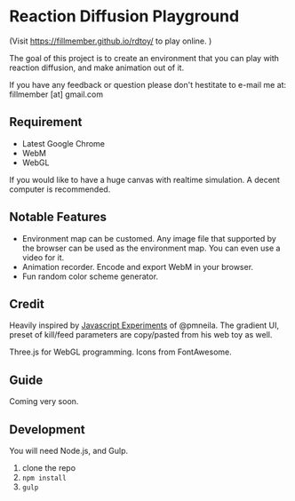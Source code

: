 Reaction Diffusion Playground
=================

(Visit <https://fillmember.github.io/rdtoy/> to play online. )

The goal of this project is to create an environment that you can play with reaction diffusion, and make animation out of it. 

If you have any feedback or question please don't hestitate to e-mail me at: fillmember [at] gmail.com

## Requirement

- Latest Google Chrome
- WebM
- WebGL

If you would like to have a huge canvas with realtime simulation. A decent computer is recommended. 

## Notable Features

- Environment map can be customed. Any image file that supported by the browser can be used as the environment map. You can even use a video for it. 
- Animation recorder. Encode and export WebM in your browser. 
- Fun random color scheme generator. 

## Credit

Heavily inspired by [Javascript Experiments](https://github.com/pmneila/jsexp) of @pmneila. The gradient UI, preset of kill/feed parameters are copy/pasted from his web toy as well. 

Three.js for WebGL programming. Icons from FontAwesome. 

## Guide

Coming very soon. 

## Development

You will need Node.js, and Gulp. 

1. clone the repo
2. `npm install`
3. `gulp`